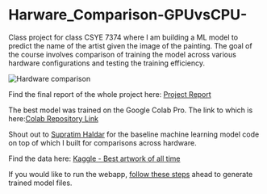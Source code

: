 # Harware_Comparison-GPUvsCPU-
Class project for class CSYE 7374 where I am building a ML model to predict the name of the artist given the image of the painting. The goal of the course involves comparison of training the model across various hardware configurations and testing the training efficiency.

![Hardware comparison](https://github.com/akmenon1996/Harware_Comparison-GPUvsCPU-/blob/master/Images_Report/Picture1.png)


Find the final report of the whole project here: [Project Report](https://github.com/akmenon1996/Harware_Comparison-GPUvsCPU-/blob/master/Artwork_to_Artist_Report.pdf)

The best model was trained on the Google Colab Pro. The link to which is here:[Colab Repository Link](https://github.com/akmenon1996/Harware_Comparison-GPUvsCPU-/blob/master/train_model(Colab_GPU).ipynb)


Shout out to [Supratim Haldar](https://supratimh.github.io/) for the baseline machine learning model code on top of which I built for comparisons across hardware.


Find the data here: [Kaggle - Best artwork of all time](https://www.kaggle.com/ikarus777/best-artworks-of-all-time)

If you would like to run the webapp, [follow these steps](https://github.com/akmenon1996/Harware_Comparison-GPUvsCPU-/blob/master/instructions.md) ahead to generate trained model files. 
